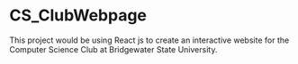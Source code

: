 # CS_ClubWebpage
This project would be using React js to create an interactive website for the Computer Science Club at Bridgewater State University.
